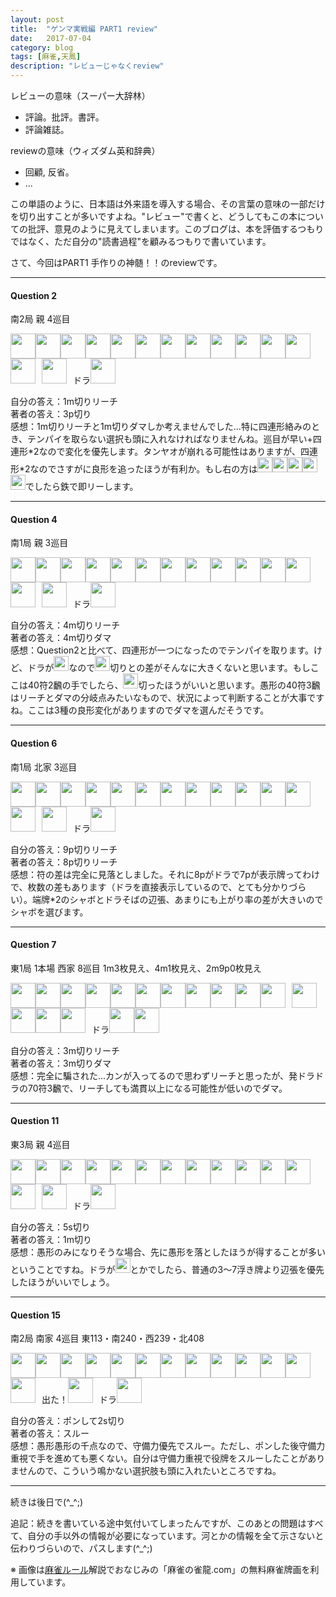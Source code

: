 ```yaml
---
layout: post
title:  "ゲンマ実戦編 PART1 review"
date:   2017-07-04
category: blog
tags: [麻雀,天鳳]
description: "レビューじゃなくreview"
---
```

レビューの意味（スーパー大辞林）

* 評論。批評。書評。
* 評論雑誌。

reviewの意味（ウィズダム英和辞典）

* 回顧, 反省。
* ...

この単語のように、日本語は外来語を導入する場合、その言葉の意味の一部だけを切り出すことが多いですよね。"レビュー"で書くと、どうしてもこの本についての批評、意見のように見えてしまいます。このブログは、本を評価するつもりではなく、ただ自分の"読書過程"を顧みるつもりで書いています。

さて、今回はPART1 手作りの神髄！！のreviewです。

<hr style="margin-bottom: 15px"/>

#### Question 2

南2局 親 4巡目 

<img src='https://raw.githubusercontent.com/matsumatsu233/mahjong-pai-converter/master/sources/mj-dragon/1m.gif' height='40px'><img src='https://raw.githubusercontent.com/matsumatsu233/mahjong-pai-converter/master/sources/mj-dragon/2m.gif' height='40px'><img src='https://raw.githubusercontent.com/matsumatsu233/mahjong-pai-converter/master/sources/mj-dragon/3m.gif' height='40px'><img src='https://raw.githubusercontent.com/matsumatsu233/mahjong-pai-converter/master/sources/mj-dragon/4m.gif' height='40px'><img src='https://raw.githubusercontent.com/matsumatsu233/mahjong-pai-converter/master/sources/mj-dragon/5m.gif' height='40px'><img src='https://raw.githubusercontent.com/matsumatsu233/mahjong-pai-converter/master/sources/mj-dragon/6m.gif' height='40px'><img src='https://raw.githubusercontent.com/matsumatsu233/mahjong-pai-converter/master/sources/mj-dragon/7m.gif' height='40px'><img src='https://raw.githubusercontent.com/matsumatsu233/mahjong-pai-converter/master/sources/mj-dragon/5s.gif' height='40px'><img src='https://raw.githubusercontent.com/matsumatsu233/mahjong-pai-converter/master/sources/mj-dragon/3p.gif' height='40px'><img src='https://raw.githubusercontent.com/matsumatsu233/mahjong-pai-converter/master/sources/mj-dragon/3p.gif' height='40px'><img src='https://raw.githubusercontent.com/matsumatsu233/mahjong-pai-converter/master/sources/mj-dragon/4p.gif' height='40px'><img src='https://raw.githubusercontent.com/matsumatsu233/mahjong-pai-converter/master/sources/mj-dragon/0p.gif' height='40px'><img src='https://raw.githubusercontent.com/matsumatsu233/mahjong-pai-converter/master/sources/mj-dragon/6p.gif' height='40px'><span style='margin-right:10px'></span><img src='https://raw.githubusercontent.com/matsumatsu233/mahjong-pai-converter/master/sources/mj-dragon/5s.gif' height='40px'><span style='margin-right:10px'></span>ドラ<img src='https://raw.githubusercontent.com/matsumatsu233/mahjong-pai-converter/master/sources/mj-dragon/1s.gif' height='40px'>

自分の答え：1m切りリーチ<br/>
著者の答え：3p切り<br/>
感想：1m切りリーチと1m切りダマしか考えませんでした...特に四連形絡みのとき、テンパイを取らない選択も頭に入れなければなりませんね。巡目が早い+四連形\*2なので変化を優先します。タンヤオが崩れる可能性はありますが、四連形\*2なのでさすがに良形を追ったほうが有利か。もし右の方は<img src='https://raw.githubusercontent.com/matsumatsu233/mahjong-pai-converter/master/sources/mj-dragon/3p.gif' height='24px'><img src='https://raw.githubusercontent.com/matsumatsu233/mahjong-pai-converter/master/sources/mj-dragon/3p.gif' height='24px'><img src='https://raw.githubusercontent.com/matsumatsu233/mahjong-pai-converter/master/sources/mj-dragon/0p.gif' height='24px'><img src='https://raw.githubusercontent.com/matsumatsu233/mahjong-pai-converter/master/sources/mj-dragon/6p.gif' height='24px'><img src='https://raw.githubusercontent.com/matsumatsu233/mahjong-pai-converter/master/sources/mj-dragon/7p.gif' height='24px'>でしたら鉄で即リーします。

<hr style="margin-bottom: 15px"/>

#### Question 4

南1局 親 3巡目

<img src='https://raw.githubusercontent.com/matsumatsu233/mahjong-pai-converter/master/sources/mj-dragon/4m.gif' height='40px'><img src='https://raw.githubusercontent.com/matsumatsu233/mahjong-pai-converter/master/sources/mj-dragon/8m.gif' height='40px'><img src='https://raw.githubusercontent.com/matsumatsu233/mahjong-pai-converter/master/sources/mj-dragon/8m.gif' height='40px'><img src='https://raw.githubusercontent.com/matsumatsu233/mahjong-pai-converter/master/sources/mj-dragon/2p.gif' height='40px'><img src='https://raw.githubusercontent.com/matsumatsu233/mahjong-pai-converter/master/sources/mj-dragon/2p.gif' height='40px'><img src='https://raw.githubusercontent.com/matsumatsu233/mahjong-pai-converter/master/sources/mj-dragon/3p.gif' height='40px'><img src='https://raw.githubusercontent.com/matsumatsu233/mahjong-pai-converter/master/sources/mj-dragon/4p.gif' height='40px'><img src='https://raw.githubusercontent.com/matsumatsu233/mahjong-pai-converter/master/sources/mj-dragon/5p.gif' height='40px'><img src='https://raw.githubusercontent.com/matsumatsu233/mahjong-pai-converter/master/sources/mj-dragon/6p.gif' height='40px'><img src='https://raw.githubusercontent.com/matsumatsu233/mahjong-pai-converter/master/sources/mj-dragon/7p.gif' height='40px'><img src='https://raw.githubusercontent.com/matsumatsu233/mahjong-pai-converter/master/sources/mj-dragon/0s.gif' height='40px'><img src='https://raw.githubusercontent.com/matsumatsu233/mahjong-pai-converter/master/sources/mj-dragon/6s.gif' height='40px'><img src='https://raw.githubusercontent.com/matsumatsu233/mahjong-pai-converter/master/sources/mj-dragon/7s.gif' height='40px'><span style='margin-right:10px'></span><img src='https://raw.githubusercontent.com/matsumatsu233/mahjong-pai-converter/master/sources/mj-dragon/4p.gif' height='40px'><span style='margin-right:10px'></span>ドラ<img src='https://raw.githubusercontent.com/matsumatsu233/mahjong-pai-converter/master/sources/mj-dragon/5m.gif' height='40px'>

自分の答え：4m切りリーチ<br/>
著者の答え：4m切りダマ<br/>
感想：Question2と比べて、四連形が一つになったのでテンパイを取ります。けど、ドラが<img src='https://raw.githubusercontent.com/matsumatsu233/mahjong-pai-converter/master/sources/mj-dragon/5m.gif' height='24px'>なので<img src='https://raw.githubusercontent.com/matsumatsu233/mahjong-pai-converter/master/sources/mj-dragon/2p.gif' height='24px'>切りとの差がそんなに大きくないと思います。もしここは40符2飜の手でしたら、<img src='https://raw.githubusercontent.com/matsumatsu233/mahjong-pai-converter/master/sources/mj-dragon/2p.gif' height='24px'>切ったほうがいいと思います。愚形の40符3飜はリーチとダマの分岐点みたいなもので、状況によって判断することが大事ですね。ここは3種の良形変化がありますのでダマを選んだそうです。

<hr style="margin-bottom: 15px"/>

#### Question 6

南1局 北家 3巡目

<img src='https://raw.githubusercontent.com/matsumatsu233/mahjong-pai-converter/master/sources/mj-dragon/6m.gif' height='40px'><img src='https://raw.githubusercontent.com/matsumatsu233/mahjong-pai-converter/master/sources/mj-dragon/7m.gif' height='40px'><img src='https://raw.githubusercontent.com/matsumatsu233/mahjong-pai-converter/master/sources/mj-dragon/1s.gif' height='40px'><img src='https://raw.githubusercontent.com/matsumatsu233/mahjong-pai-converter/master/sources/mj-dragon/1s.gif' height='40px'><img src='https://raw.githubusercontent.com/matsumatsu233/mahjong-pai-converter/master/sources/mj-dragon/3s.gif' height='40px'><img src='https://raw.githubusercontent.com/matsumatsu233/mahjong-pai-converter/master/sources/mj-dragon/4s.gif' height='40px'><img src='https://raw.githubusercontent.com/matsumatsu233/mahjong-pai-converter/master/sources/mj-dragon/5s.gif' height='40px'><img src='https://raw.githubusercontent.com/matsumatsu233/mahjong-pai-converter/master/sources/mj-dragon/8p.gif' height='40px'><img src='https://raw.githubusercontent.com/matsumatsu233/mahjong-pai-converter/master/sources/mj-dragon/9p.gif' height='40px'><img src='https://raw.githubusercontent.com/matsumatsu233/mahjong-pai-converter/master/sources/mj-dragon/9p.gif' height='40px'><img src='https://raw.githubusercontent.com/matsumatsu233/mahjong-pai-converter/master/sources/mj-dragon/5z.gif' height='40px'><img src='https://raw.githubusercontent.com/matsumatsu233/mahjong-pai-converter/master/sources/mj-dragon/5z.gif' height='40px'><img src='https://raw.githubusercontent.com/matsumatsu233/mahjong-pai-converter/master/sources/mj-dragon/5z.gif' height='40px'><span style='margin-right:10px'></span><img src='https://raw.githubusercontent.com/matsumatsu233/mahjong-pai-converter/master/sources/mj-dragon/5m.gif' height='40px'><span style='margin-right:10px'></span>ドラ<img src='https://raw.githubusercontent.com/matsumatsu233/mahjong-pai-converter/master/sources/mj-dragon/8p.gif' height='40px'>

自分の答え：9p切りリーチ<br/>
著者の答え：8p切りリーチ<br/>
感想：符の差は完全に見落としました。それに8pがドラで7pが表示牌ってわけで、枚数の差もあります（ドラを直接表示しているので、とても分かりづらい）。端牌\*2のシャボとドラそばの辺張、あまりにも上がり率の差が大きいのでシャボを選びます。

<hr style="margin-bottom: 15px"/>

#### Question 7

東1局 1本場 西家 8巡目 1m3枚見え、4m1枚見え、2m9p0枚見え

<img src='https://raw.githubusercontent.com/matsumatsu233/mahjong-pai-converter/master/sources/mj-dragon/2m.gif' height='40px'><img src='https://raw.githubusercontent.com/matsumatsu233/mahjong-pai-converter/master/sources/mj-dragon/2m.gif' height='40px'><img src='https://raw.githubusercontent.com/matsumatsu233/mahjong-pai-converter/master/sources/mj-dragon/3m.gif' height='40px'><img src='https://raw.githubusercontent.com/matsumatsu233/mahjong-pai-converter/master/sources/mj-dragon/5m.gif' height='40px'><img src='https://raw.githubusercontent.com/matsumatsu233/mahjong-pai-converter/master/sources/mj-dragon/6m.gif' height='40px'><img src='https://raw.githubusercontent.com/matsumatsu233/mahjong-pai-converter/master/sources/mj-dragon/7m.gif' height='40px'><img src='https://raw.githubusercontent.com/matsumatsu233/mahjong-pai-converter/master/sources/mj-dragon/2s.gif' height='40px'><img src='https://raw.githubusercontent.com/matsumatsu233/mahjong-pai-converter/master/sources/mj-dragon/3s.gif' height='40px'><img src='https://raw.githubusercontent.com/matsumatsu233/mahjong-pai-converter/master/sources/mj-dragon/4s.gif' height='40px'><img src='https://raw.githubusercontent.com/matsumatsu233/mahjong-pai-converter/master/sources/mj-dragon/9s.gif' height='40px'><img src='https://raw.githubusercontent.com/matsumatsu233/mahjong-pai-converter/master/sources/mj-dragon/9s.gif' height='40px'><span style='margin-right:10px'></span><img src='https://raw.githubusercontent.com/matsumatsu233/mahjong-pai-converter/master/sources/mj-dragon/ura.gif' height='40px'><img src='https://raw.githubusercontent.com/matsumatsu233/mahjong-pai-converter/master/sources/mj-dragon/6z.gif' height='40px'><img src='https://raw.githubusercontent.com/matsumatsu233/mahjong-pai-converter/master/sources/mj-dragon/6z.gif' height='40px'><img src='https://raw.githubusercontent.com/matsumatsu233/mahjong-pai-converter/master/sources/mj-dragon/ura.gif' height='40px'><span style='margin-right:10px'></span>ドラ<img src='https://raw.githubusercontent.com/matsumatsu233/mahjong-pai-converter/master/sources/mj-dragon/2s.gif' height='40px'><img src='https://raw.githubusercontent.com/matsumatsu233/mahjong-pai-converter/master/sources/mj-dragon/5m.gif' height='40px'>

自分の答え：3m切りリーチ<br/>
著者の答え：3m切りダマ<br/>
感想：完全に騙された...カンが入ってるので思わずリーチと思ったが、発ドラドラの70符3飜で、リーチしても満貫以上になる可能性が低いのでダマ。

<hr style="margin-bottom: 15px"/>

#### Question 11

東3局 親 4巡目

<img src='https://raw.githubusercontent.com/matsumatsu233/mahjong-pai-converter/master/sources/mj-dragon/1m.gif' height='40px'><img src='https://raw.githubusercontent.com/matsumatsu233/mahjong-pai-converter/master/sources/mj-dragon/2m.gif' height='40px'><img src='https://raw.githubusercontent.com/matsumatsu233/mahjong-pai-converter/master/sources/mj-dragon/7m.gif' height='40px'><img src='https://raw.githubusercontent.com/matsumatsu233/mahjong-pai-converter/master/sources/mj-dragon/8m.gif' height='40px'><img src='https://raw.githubusercontent.com/matsumatsu233/mahjong-pai-converter/master/sources/mj-dragon/9m.gif' height='40px'><img src='https://raw.githubusercontent.com/matsumatsu233/mahjong-pai-converter/master/sources/mj-dragon/5p.gif' height='40px'><img src='https://raw.githubusercontent.com/matsumatsu233/mahjong-pai-converter/master/sources/mj-dragon/5p.gif' height='40px'><img src='https://raw.githubusercontent.com/matsumatsu233/mahjong-pai-converter/master/sources/mj-dragon/7p.gif' height='40px'><img src='https://raw.githubusercontent.com/matsumatsu233/mahjong-pai-converter/master/sources/mj-dragon/5s.gif' height='40px'><img src='https://raw.githubusercontent.com/matsumatsu233/mahjong-pai-converter/master/sources/mj-dragon/7s.gif' height='40px'><img src='https://raw.githubusercontent.com/matsumatsu233/mahjong-pai-converter/master/sources/mj-dragon/8s.gif' height='40px'><img src='https://raw.githubusercontent.com/matsumatsu233/mahjong-pai-converter/master/sources/mj-dragon/9s.gif' height='40px'><img src='https://raw.githubusercontent.com/matsumatsu233/mahjong-pai-converter/master/sources/mj-dragon/6z.gif' height='40px'><span style='margin-right:10px'></span><img src='https://raw.githubusercontent.com/matsumatsu233/mahjong-pai-converter/master/sources/mj-dragon/3p.gif' height='40px'><span style='margin-right:10px'></span>ドラ<img src='https://raw.githubusercontent.com/matsumatsu233/mahjong-pai-converter/master/sources/mj-dragon/6z.gif' height='40px'>

自分の答え：5s切り<br/>
著者の答え：1m切り<br/>
感想：愚形のみになりそうな場合、先に愚形を落としたほうが得することが多いということですね。ドラが<img src='https://raw.githubusercontent.com/matsumatsu233/mahjong-pai-converter/master/sources/mj-dragon/8m.gif' height='24px'>とかでしたら、普通の3〜7浮き牌より辺張を優先したほうがいいでしょう。

<hr style="margin-bottom: 15px"/>

#### Question 15

南2局 南家 4巡目 東113・南240・西239・北408

<img src='https://raw.githubusercontent.com/matsumatsu233/mahjong-pai-converter/master/sources/mj-dragon/1m.gif' height='40px'><img src='https://raw.githubusercontent.com/matsumatsu233/mahjong-pai-converter/master/sources/mj-dragon/3m.gif' height='40px'><img src='https://raw.githubusercontent.com/matsumatsu233/mahjong-pai-converter/master/sources/mj-dragon/6m.gif' height='40px'><img src='https://raw.githubusercontent.com/matsumatsu233/mahjong-pai-converter/master/sources/mj-dragon/7m.gif' height='40px'><img src='https://raw.githubusercontent.com/matsumatsu233/mahjong-pai-converter/master/sources/mj-dragon/6p.gif' height='40px'><img src='https://raw.githubusercontent.com/matsumatsu233/mahjong-pai-converter/master/sources/mj-dragon/6p.gif' height='40px'><img src='https://raw.githubusercontent.com/matsumatsu233/mahjong-pai-converter/master/sources/mj-dragon/8p.gif' height='40px'><img src='https://raw.githubusercontent.com/matsumatsu233/mahjong-pai-converter/master/sources/mj-dragon/1s.gif' height='40px'><img src='https://raw.githubusercontent.com/matsumatsu233/mahjong-pai-converter/master/sources/mj-dragon/2s.gif' height='40px'><img src='https://raw.githubusercontent.com/matsumatsu233/mahjong-pai-converter/master/sources/mj-dragon/6s.gif' height='40px'><img src='https://raw.githubusercontent.com/matsumatsu233/mahjong-pai-converter/master/sources/mj-dragon/8s.gif' height='40px'><img src='https://raw.githubusercontent.com/matsumatsu233/mahjong-pai-converter/master/sources/mj-dragon/5z.gif' height='40px'><img src='https://raw.githubusercontent.com/matsumatsu233/mahjong-pai-converter/master/sources/mj-dragon/5z.gif' height='40px'><span style='margin-right:10px'></span>出た！<img src='https://raw.githubusercontent.com/matsumatsu233/mahjong-pai-converter/master/sources/mj-dragon/5z.gif' height='40px'><span style='margin-right:10px'></span>ドラ<img src='https://raw.githubusercontent.com/matsumatsu233/mahjong-pai-converter/master/sources/mj-dragon/7s.gif' height='40px'>

自分の答え：ポンして2s切り<br/>
著者の答え：スルー<br/>
感想：愚形愚形の千点なので、守備力優先でスルー。ただし、ポンした後守備力重視で手を進めても悪くない。自分は守備力重視で役牌をスルーしたことがありませんので、こういう鳴かない選択肢も頭に入れたいところですね。

<hr style="margin-bottom: 15px"/>

続きは後日で(^_^;)

追記：続きを書いている途中気付いてしまったんですが、このあとの問題はすべて、自分の手以外の情報が必要になっています。河とかの情報を全て示さないと伝わりづらいので、パスします(^_^;)


※ 画像は[麻雀ルール](http://www.mj-dragon.com/rule/)解説でおなじみの「麻雀の雀龍.com」の無料麻雀牌画を利用しています。